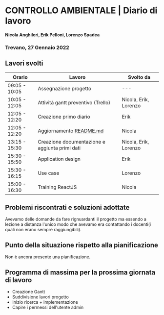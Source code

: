 # CONTROLLO AMBIENTALE | Diario di lavoro
#### Nicola Anghileri, Erik Pelloni, Lorenzo Spadea
### Trevano, 27 Gennaio 2022

## Lavori svolti


|Orario        |Lavoro                                         |Svolto da                  |
|--------------|-----------------------------------------------|---------------------------|
|09:05 - 10:05 |Assegnazione progetto                          | ---                       |
|10:05 - 12:05 |Attività gantt preventivo (Trello)             | Nicola, Erik, Lorenzo     |
|12:05 - 12:20 |Creazione primo diario                         | Erik                      |
|12:05 - 12:20 |Aggiornamento [README.md](../README.md)        | Nicola                    |
|13:15 - 15:30 |Creazione documentazione e aggiunta primi dati | Nicola, Erik, Lorenzo     |
|15:30 - 15:50 |Application design                             | Erik                      |
|15:30 - 16:15 |Use case                                       | Lorenzo                   |
|15:00 - 16:30 |Training ReactJS                               | Nicola                    |



##  Problemi riscontrati e soluzioni adottate
Avevamo delle domande da fare rignuardanti il progetto ma essendo a lezione a distanza
l'unico modo che avevamo era contattando i docenti(i quali non erano sempre raggiungibili).

## Punto della situazione rispetto alla pianificazione
Non è ancora presente una pianificazione.

## Programma di massima per la prossima giornata di lavoro
- Creazione Gantt
- Suddivisione lavori progetto
- Inizio ricerca + implementazione
- Capire i permessi dell'utente admin